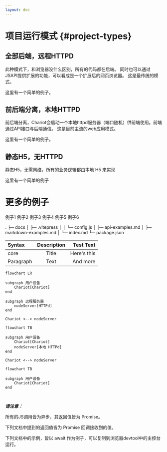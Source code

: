 ```yaml
---
layout: doc
---
```

# 项目运行模式 {#project-types}

## 全部后端，远程HTTPD
此种模式下，和浏览器没什么区别，所有的代码都在后端。
同时也可以通过JSAPI提供扩展的功能，可以看成是一个扩展后的网页浏览器。
这是最传统的模式。

这里有一个简单的例子。


## 前后端分离，本地HTTPD
前后端分离，Chariot会启动一个本地httpd服务器（端口随机）供前端使用。前端通过API接口与后端通信。
这是目前主流的web应用模式。

这里有一个简单的例子。

## 静态H5，无HTTPD
静态H5，无需网络，所有的业务逻辑都由本地 H5 来实现

这里有一个简单的例子


# 更多的例子
例子1
例子2
例子3
例子4
例子5
例子6


.
├─ docs
│  ├─ .vitepress
│  │  └─ config.js
│  ├─ api-examples.md
│  ├─ markdown-examples.md
│  └─ index.md
└─ package.json

| Syntax      | Description | Test Text     |
| :---        |    :----:   |          ---: |
| core      | Title       | Here's this   |
| Paragraph   | Text        | And more      |


```mermaid
flowchart LR

subgraph 用户设备
    Chariot[Chariot]
end

subgraph 远程服务器
    nodeServer[HTTPd]
end

Chariot <--> nodeServer
```

```mermaid
flowchart TB

subgraph 用户设备
    Chariot[Chariot]
    nodeServer[本地 HTTPd]
end

Chariot <--> nodeServer

```

```mermaid
flowchart TB

subgraph 用户设备
    Chariot[Chariot]
end



```
***请注意：***

所有的JS调用皆为异步，其返回值皆为 Promise。

下列文档中提到的返回值皆为 Promise 回调接收到的值。

下列文档中的示例，皆以 await 作为例子，可以复制到浏览器devtool中的主控台运行。